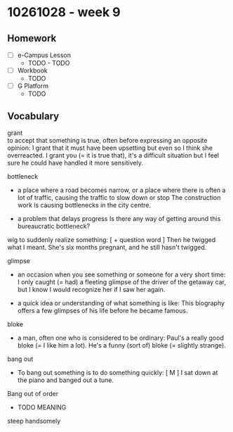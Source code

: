 # 10261028 - week 9
## Homework
- [ ] e-Campus Lesson
	- TODO	- TODO
- [ ] Workbook
	-  TODO
- [ ] G Platform
	- TODO

## Vocabulary
grant  
to accept that something is true, often before expressing an opposite opinion:
I grant that it must have been upsetting but even so I think she overreacted.
I grant you (= it is true that), it's a difficult situation but I feel sure he could have handled it more sensitively.


bottleneck 
- a place where a road becomes narrow, or a place where there is often a lot of traffic, causing the traffic to slow down or stop
The construction work is causing bottlenecks in the city centre.
 
- a problem that delays progress
Is there any way of getting around this bureaucratic bottleneck?


wig
to suddenly realize something:
[ + question word ] Then he twigged what I meant.
She's six months pregnant, and he still hasn't twigged.

glimpse
- an occasion when you see something or someone for a very short time:
I only caught (= had) a fleeting glimpse of the driver of the getaway car, but I know I would recognize her if I saw her again.

- a quick idea or understanding of what something is like:
This biography offers a few glimpses of his life before he became famous.


bloke  
- a man, often one who is considered to be ordinary:
Paul's a really good bloke (= I like him a lot).
He's a funny (sort of) bloke (= slightly strange).

bang out 
- To bang out something is to do something quickly:
[ M ] I sat down at the piano and banged out a tune.

Bang out of order
- TODO MEANING

steep
handsomely
